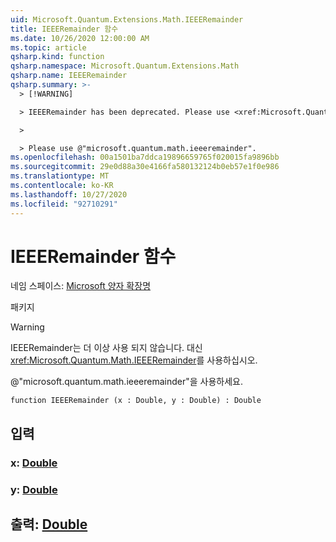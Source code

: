 ```yaml
---
uid: Microsoft.Quantum.Extensions.Math.IEEERemainder
title: IEEERemainder 함수
ms.date: 10/26/2020 12:00:00 AM
ms.topic: article
qsharp.kind: function
qsharp.namespace: Microsoft.Quantum.Extensions.Math
qsharp.name: IEEERemainder
qsharp.summary: >-
  > [!WARNING]

  > IEEERemainder has been deprecated. Please use <xref:Microsoft.Quantum.Math.IEEERemainder> instead.

  >

  > Please use @"microsoft.quantum.math.ieeeremainder".
ms.openlocfilehash: 00a1501ba7ddca19896659765f020015fa9896bb
ms.sourcegitcommit: 29e0d88a30e4166fa580132124b0eb57e1f0e986
ms.translationtype: MT
ms.contentlocale: ko-KR
ms.lasthandoff: 10/27/2020
ms.locfileid: "92710291"
---
```

# <a name="ieeeremainder-function"></a>IEEERemainder 함수

네임 스페이스: [Microsoft 양자 확장명](xref:Microsoft.Quantum.Extensions.Math)

패키지 [](https://nuget.org/packages/)


> [!WARNING]
> IEEERemainder는 더 이상 사용 되지 않습니다. 대신 <xref:Microsoft.Quantum.Math.IEEERemainder>를 사용하십시오.
>
> @"microsoft.quantum.math.ieeeremainder"을 사용하세요.



```qsharp
function IEEERemainder (x : Double, y : Double) : Double
```


## <a name="input"></a>입력

### <a name="x--double"></a>x: [Double](xref:microsoft.quantum.lang-ref.double)




### <a name="y--double"></a>y: [Double](xref:microsoft.quantum.lang-ref.double)





## <a name="output--double"></a>출력: [Double](xref:microsoft.quantum.lang-ref.double)

